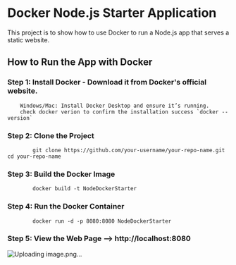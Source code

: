 # Docker Node.js  Starter Application

This project is to show how to use Docker to run a Node.js app that serves a static website.


## How to Run the App with Docker

### Step 1: Install Docker - Download it from Docker's official website.
        Windows/Mac: Install Docker Desktop and ensure it’s running.
        check docker verion to confirm the installation success `docker --version`

### Step 2: Clone the Project
            git clone https://github.com/your-username/your-repo-name.git cd your-repo-name

### Step 3: Build the Docker Image
            docker build -t NodeDockerStarter
### Step 4: Run the Docker Container
            docker run -d -p 8080:8080 NodeDockerStarter
### Step 5: View the Web Page   --> http://localhost:8080

![Uploading image.png…]()








